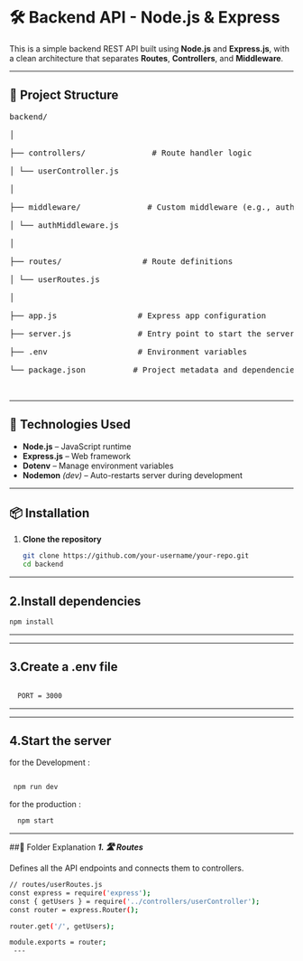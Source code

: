 # 🛠️ Backend API - Node.js & Express

This is a simple backend REST API built using **Node.js** and **Express.js**, with a clean architecture that separates **Routes**, **Controllers**, and **Middleware**.

---

## 📁 Project Structure  <br>
<pre>
backend/  <br>
│                   <br>
├── controllers/              # Route handler logic   <br>
│ └── userController.js    <br>
│                                <br>
├── middleware/              # Custom middleware (e.g., auth, logger)  <br>
│ └── authMiddleware.js  <br>
│                            <br>
├── routes/                 # Route definitions  <br>
│ └── userRoutes.js   <br>
│                      <br>
├── app.js                 # Express app configuration                          <br>
├── server.js              # Entry point to start the server                <br>
├── .env                   # Environment variables                              <br>
└── package.json          # Project metadata and dependencies              <br>

</pre>



---

## 🚀 Technologies Used

- **Node.js** – JavaScript runtime
- **Express.js** – Web framework
- **Dotenv** – Manage environment variables
- **Nodemon** *(dev)* – Auto-restarts server during development

---

## 📦 Installation

1. **Clone the repository**
   ```bash
   git clone https://github.com/your-username/your-repo.git
   cd backend

 ---
## 2.Install dependencies
   ```bash
  npm install
```
  ---

 ---
##  3.Create a .env file

```bash

  PORT = 3000

```

  ---


  ---

 ## 4.Start the server

 


  for the Development :
  ```bash
  
   npm run dev
```


  for the production :
```bash
  npm start
```



---

##🧱 Folder Explanation
***1. 🛣️ Routes***

Defines all the API endpoints and connects them to controllers.

```bash
// routes/userRoutes.js
const express = require('express');
const { getUsers } = require('../controllers/userController');
const router = express.Router();

router.get('/', getUsers);

module.exports = router; 
 ---
```


